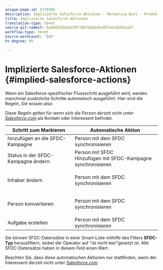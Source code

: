 ```yaml
---
unique-page-id: 4719304
description: Implizierte Salesforce-Aktionen - Marketing Docs - Produktdokumentation
title: Implizierte Salesforce-Aktionen
translation-type: tm+mt
source-git-commit: 6ae882dddda220f7067babbe5a057eec82601abf
workflow-type: tm+mt
source-wordcount: '143'
ht-degree: 0%

---
```



# Implizierte Salesforce-Aktionen {#implied-salesforce-actions}

Wenn ein Salesforce-spezifischer Flussschritt ausgeführt wird, werden manchmal zusätzliche Schritte automatisch ausgeführt. Hier sind die Regeln, Sie wissen also:

Diese Regeln gelten für _wenn sich die Person derzeit nicht unter [Salesforce.com](https://Salesforce.com)_ als Kontakt oder Interessent befindet.

<table> 
 <thead> 
  <tr> 
   <th>Schritt zum Markieren</th> 
   <th>Automatische Aktion</th> 
  </tr> 
 </thead> 
 <tbody> 
  <tr> 
   <td>hinzufügen an die SFDC-Kampagne</td> 
   <td>Person mit dem SFDC synchronisieren</td> 
  </tr> 
  <tr> 
   <td>Status in der SFDC-Kampagne ändern</td> 
   <td>Person mit SFDC<br>Hinzufügen mit SFDC-Kampagne synchronisieren</td> 
  </tr> 
  <tr> 
   <td>Inhaber ändern</td> 
   <td><p>Person mit dem SFDC synchronisieren</p></td> 
  </tr> 
  <tr> 
   <td>Person konvertieren</td> 
   <td><p>Person mit dem SFDC synchronisieren</p></td> 
  </tr> 
  <tr> 
   <td>Aufgabe erstellen</td> 
   <td>Person mit dem SFDC synchronisieren</td> 
  </tr> 
 </tbody> 
</table>

Sie können SFDC-Datensätze in einer Smart-Liste mithilfe des Filters **SFDC-Typ** herausfiltern, wobei der Operator auf &quot;ist nicht leer&quot;gesetzt ist. Alle SFDC-Datensätze haben in diesem Feld einen Wert.

Beachten Sie, dass diese automatischen Aktionen nur stattfinden, wenn der Interessent derzeit nicht unter [Salesforce.com](https://salesforce.com)
